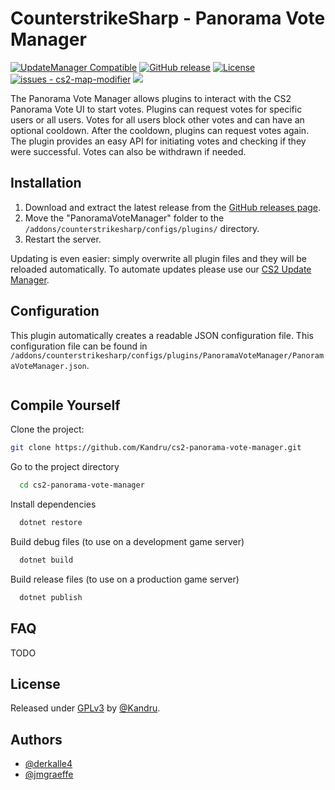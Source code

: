 # CounterstrikeSharp - Panorama Vote Manager

[![UpdateManager Compatible](https://img.shields.io/badge/CS2-UpdateManager-darkgreen)](https://github.com/Kandru/cs2-update-manager/)
[![GitHub release](https://img.shields.io/github/release/Kandru/cs2-panorama-vote-manager?include_prereleases=&sort=semver&color=blue)](https://github.com/Kandru/cs2-panorama-vote-manager/releases/)
[![License](https://img.shields.io/badge/License-GPLv3-blue)](#license)
[![issues - cs2-map-modifier](https://img.shields.io/github/issues/Kandru/cs2-panorama-vote-manager)](https://github.com/Kandru/cs2-panorama-vote-manager/issues)
[![](https://www.paypalobjects.com/en_US/i/btn/btn_donateCC_LG.gif)](https://www.paypal.com/donate/?hosted_button_id=C2AVYKGVP9TRG)

The Panorama Vote Manager allows plugins to interact with the CS2 Panorama Vote UI to start votes. Plugins can request votes for specific users or all users. Votes for all users block other votes and can have an optional cooldown. After the cooldown, plugins can request votes again. The plugin provides an easy API for initiating votes and checking if they were successful. Votes can also be withdrawn if needed.

## Installation

1. Download and extract the latest release from the [GitHub releases page](https://github.com/Kandru/cs2-panorama-vote-manager/releases/).
2. Move the "PanoramaVoteManager" folder to the `/addons/counterstrikesharp/configs/plugins/` directory.
3. Restart the server.

Updating is even easier: simply overwrite all plugin files and they will be reloaded automatically. To automate updates please use our [CS2 Update Manager](https://github.com/Kandru/cs2-update-manager/).


## Configuration

This plugin automatically creates a readable JSON configuration file. This configuration file can be found in `/addons/counterstrikesharp/configs/plugins/PanoramaVoteManager/PanoramaVoteManager.json`.

```json

```


## Compile Yourself

Clone the project:

```bash
git clone https://github.com/Kandru/cs2-panorama-vote-manager.git
```

Go to the project directory

```bash
  cd cs2-panorama-vote-manager
```

Install dependencies

```bash
  dotnet restore
```

Build debug files (to use on a development game server)

```bash
  dotnet build
```

Build release files (to use on a production game server)

```bash
  dotnet publish
```

## FAQ

TODO

## License

Released under [GPLv3](/LICENSE) by [@Kandru](https://github.com/Kandru).

## Authors

- [@derkalle4](https://www.github.com/derkalle4)
- [@jmgraeffe](https://www.github.com/jmgraeffe)
